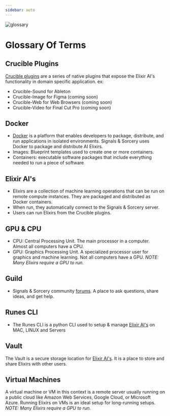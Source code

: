 ```yaml
---
sidebar: auto
---
```


![glossary](/sas_glossary.png)

# Glossary Of Terms

## Crucible Plugins

[Crucible plugins](/crucible-plugins) are a series of native plugins that expose the Elixir AI's functionality in domain specific application. ex:
- Crucible-Sound for Ableton 
- Crucible-Image for Figma (coming soon)
- Crucible-Web for Web Browsers (coming soon)
- Crucible-Video for Final Cut Pro (coming soon)

## Docker

- [Docker](https://www.docker.com/) is a platform that enables developers to package, distribute, and run applications in isolated environments.  Signals & Sorcery uses Docker to package and distribute AI Elixirs.
- Images: Blueprint templates used to create one or more containers.
- Containers: executable software packages that include everything needed to run a piece of software

## Elixir AI's

- Elixirs are a collection of machine learning operations that can be run on remote compute instances.  They are packaged and distributed as Docker containers.  
- When run, they automatically connect to the Signals & Sorcery server.  
- Users can run Elixirs from the Crucible plugins.
 
## GPU & CPU

- CPU: Central Processing Unit.  The main processor in a computer.  Almost all computers have a CPU.
- GPU: Graphics Processing Unit.  A specialized processor user for graphics and machine learning.  Not all computers have a GPU.  *NOTE: Many Elixirs require a GPU to run.*

## Guild

- Signals & Sorcery community [forums](/guild).  A place to ask questions, share ideas, and get help.

## Runes CLI

- The Runes CLI is a python CLI used to setup & manage [Elixir AI's](/elixirs) on MAC, LINUX and Servers
 
## Vault

The Vault is a secure storage location for [Elixir AI's](/elixirs).  It is a place to store and share Elixirs with other users.
  
## Virtual Machines

A virtual machine or VM in this context is a remote server usually running on a public cloud like Amazon Web Services, Google Cloud, or Microsoft Azure.  Running Elixirs on VMs is an ideal setup for long-running setups.  *NOTE: Many Elixirs require a GPU to run.*